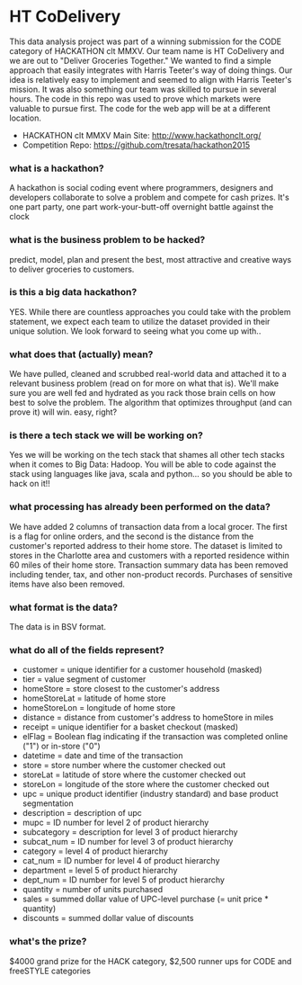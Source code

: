 # HT CoDelivery
This data analysis project was part of a winning submission for the CODE category of HACKATHON clt MMXV. Our team name is HT CoDelivery and we are out to "Deliver Groceries Together." We wanted to find a simple approach that easily integrates with Harris Teeter's way of doing things. Our idea is relatively easy to implement and seemed to align with Harris Teeter's mission. It was also something our team was skilled to pursue in several hours. The code in this repo was used to prove which markets were valuable to pursue first. The code for the web app will be at a different location.

+ HACKATHON clt MMXV Main Site: http://www.hackathonclt.org/
+ Competition Repo: https://github.com/tresata/hackathon2015

### what is a hackathon?
A hackathon is social coding event where programmers, designers and developers collaborate to solve a problem and compete for cash prizes. It's one part party, one part work-your-butt-off overnight battle against the clock

### what is the business problem to be hacked?
predict, model, plan and present the best, most attractive and creative ways to deliver groceries to customers.

### is this a big data hackathon?
YES. While there are countless approaches you could take with the problem statement, we expect each team to utilize the dataset provided in their unique solution. We look forward to seeing what you come up with..

### what does that (actually) mean?
We have pulled, cleaned and scrubbed real-world data and attached it to a relevant business problem (read on for more on what that is). We'll make sure you are well fed and hydrated as you rack those brain cells on how best to solve the problem. The algorithm that optimizes throughput (and can prove it) will win. easy, right?

### is there a tech stack we will be working on?
Yes we will be working on the tech stack that shames all other tech stacks when it comes to Big Data: Hadoop. You will be able to code against the stack using languages like java, scala and python... so you should be able to hack on it!!

### what processing has already been performed on the data?
We have added 2 columns of transaction data from a local grocer. The first is a flag for online orders, and the second is the distance from the customer's reported address to their home store. The dataset is limited to stores in the Charlotte area and customers with a reported residence within 60 miles of their home store. Transaction summary data has been removed including tender, tax, and other non-product records. Purchases of sensitive items have also been removed.

### what format is the data?
The data is in BSV format.

### what do all of the fields represent?
+ customer = unique identifier for a customer household (masked)
+ tier = value segment of customer
+ homeStore = store closest to the customer's address
+ homeStoreLat = latitude of home store
+ homeStoreLon = longitude of home store
+ distance = distance from customer's address to homeStore in miles
+ receipt = unique identifier for a basket checkout (masked)
+ elFlag = Boolean flag indicating if the transaction was completed online ("1") or in-store ("0")
+ datetime = date and time of the transaction
+ store = store number where the customer checked out
+ storeLat = latitude of store where the customer checked out
+ storeLon = longitude of the store where the customer checked out
+ upc = unique product identifier (industry standard) and base product segmentation
+ description = description of upc
+ mupc = ID number for level 2 of product hierarchy
+ subcategory = description for level 3 of product hierarchy
+ subcat_num = ID number for level 3 of product hierarchy
+ category = level 4 of product hierarchy
+ cat_num = ID number for level 4 of product hierarchy
+ department = level 5 of product hierarchy
+ dept_num = ID number for level 5 of product hierarchy
+ quantity = number of units purchased
+ sales = summed dollar value of UPC-level purchase (= unit price * quantity)
+ discounts = summed dollar value of discounts

### what's the prize?
$4000 grand prize for the HACK category, $2,500 runner ups for CODE and freeSTYLE categories
